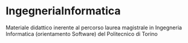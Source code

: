 # IngegneriaInformatica
Materiale didattico inerente al percorso laurea magistrale in Ingegneria Informatica (orientamento Software) del Politecnico di Torino
